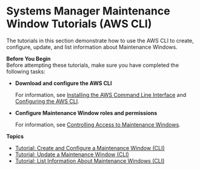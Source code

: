 # Systems Manager Maintenance Window Tutorials \(AWS CLI\)<a name="maintenance-windows-tutorials"></a>

The tutorials in this section demonstrate how to use the AWS CLI to create, configure, update, and list information about Maintenance Windows\. 

**Before You Begin**  
Before attempting these tutorials, make sure you have completed the following tasks:
+ **Download and configure the AWS CLI** 

  For information, see [Installing the AWS Command Line Interface](url-cli-ug;installing.html) and [Configuring the AWS CLI](url-cli-ug;cli-chap-getting-started.html)\.
+ **Configure Maintenance Window roles and permissions** 

  For information, see [Controlling Access to Maintenance Windows](sysman-maintenance-permissions.md)\.

**Topics**
+ [Tutorial: Create and Configure a Maintenance Window \(CLI\)](maintenance-windows-cli-tutorials-create.md)
+ [Tutorial: Update a Maintenance Window \(CLI\)](maintenance-windows-cli-tutorials-update.md)
+ [Tutorial: List Information About Maintenance Windows \(CLI\)](maintenance-windows-cli-tutorials-describe.md)